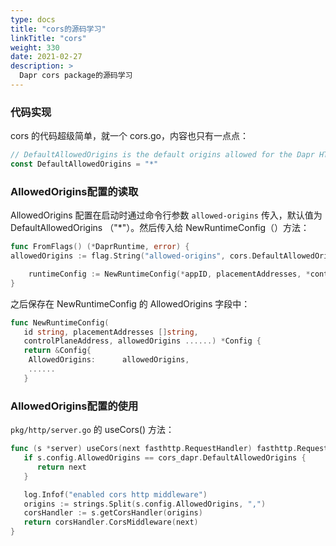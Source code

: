 ```yaml
---
type: docs
title: "cors的源码学习"
linkTitle: "cors"
weight: 330
date: 2021-02-27
description: >
  Dapr cors package的源码学习
---
```


### 代码实现

cors 的代码超级简单，就一个 cors.go，内容也只有一点点：

```go
// DefaultAllowedOrigins is the default origins allowed for the Dapr HTTP servers
const DefaultAllowedOrigins = "*"
```

### AllowedOrigins配置的读取

AllowedOrigins 配置在启动时通过命令行参数 `allowed-origins` 传入，默认值为 DefaultAllowedOrigins （"*"）。然后传入给 NewRuntimeConfig（）方法：

```go
func FromFlags() (*DaprRuntime, error) {
allowedOrigins := flag.String("allowed-origins", cors.DefaultAllowedOrigins, "Allowed HTTP origins")

	runtimeConfig := NewRuntimeConfig(*appID, placementAddresses, *controlPlaneAddress, *allowedOrigins ......)
}

```

之后保存在 NewRuntimeConfig 的 AllowedOrigins 字段中：

```go
func NewRuntimeConfig(
   id string, placementAddresses []string,
   controlPlaneAddress, allowedOrigins ......) *Config {
   return &Config{
   	AllowedOrigins:      allowedOrigins,
   	......
   }
```



### AllowedOrigins配置的使用

`pkg/http/server.go` 的 useCors() 方法：

```go
func (s *server) useCors(next fasthttp.RequestHandler) fasthttp.RequestHandler {
   if s.config.AllowedOrigins == cors_dapr.DefaultAllowedOrigins {
      return next
   }

   log.Infof("enabled cors http middleware")
   origins := strings.Split(s.config.AllowedOrigins, ",")
   corsHandler := s.getCorsHandler(origins)
   return corsHandler.CorsMiddleware(next)
}
```